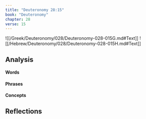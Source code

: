 ```yaml
---
title: "Deuteronomy 28:15"
book: "Deuteronomy"
chapter: 28
verse: 15
---
```

![[/Greek/Deuteronomy/028/Deuteronomy-028-015G.md#Text]]
![[/Hebrew/Deuteronomy/028/Deuteronomy-028-015H.md#Text]]

## Analysis

#### Words

#### Phrases

#### Concepts

## Reflections
